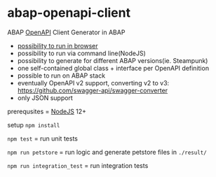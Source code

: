 # abap-openapi-client
ABAP [OpenAPI](https://www.openapis.org) Client Generator in ABAP

- [possibility to run in browser](https://abap-openapi.github.io/web-openapi-client/)
- possibility to run via command line(NodeJS)
- possibility to generate for different ABAP versions(ie. Steampunk)
- one self-contained global class + interface per OpenAPI definition
- possible to run on ABAP stack
- eventually OpenAPI v2 support, converting v2 to v3: https://github.com/swagger-api/swagger-converter
- only JSON support

prerequsites = [NodeJS](https://nodejs.org) 12+

setup `npm install`

`npm test` = run unit tests

`npm run petstore` = run logic and generate petstore files in `./result/`

`npm run integration_test` = run integration tests
